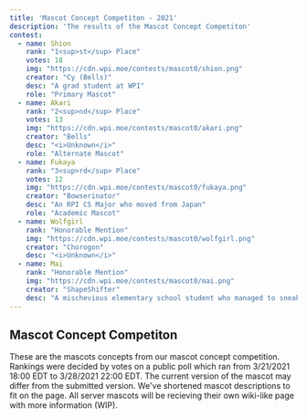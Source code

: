 ```yaml
---
title: 'Mascot Concept Competiton - 2021'
description: 'The results of the Mascot Concept Competiton'
contest:
  - name: Shion
    rank: "1<sup>st</sup> Place"
    votes: 18
    img: "https://cdn.wpi.moe/contests/mascot0/shion.png"
    creator: "Cy (Bells)"
    desc: "A grad student at WPI"
    role: "Primary Mascot"
  - name: Akari
    rank: "2<sup>nd</sup> Place"
    votes: 13
    img: "https://cdn.wpi.moe/contests/mascot0/akari.png"
    creator: "Bells"
    desc: "<i>Unknown</i>"
    role: "Alternate Mascot"
  - name: Fukaya
    rank: "3<sup>rd</sup> Place"
    votes: 12
    img: "https://cdn.wpi.moe/contests/mascot0/fukaya.png"
    creator: "Bowserinator"
    desc: "An RPI CS Major who moved from Japan"
    role: "Academic Mascot"
  - name: Wolfgirl
    rank: "Honorable Mention"
    img: "https://cdn.wpi.moe/contests/mascot0/wolfgirl.png"
    creator: "Chorogon"
    desc: "<i>Unknown</i>"
  - name: Mai
    rank: "Honorable Mention"
    img: "https://cdn.wpi.moe/contests/mascot0/mai.png"
    creator: "ShapeShifter"
    desc: "A mischevious elementary school student who managed to sneak into WPI"
---
```

<div class="breadcrumbs">
  <div class="container">

## Mascot Concept Competiton

These are the mascots concepts from our mascot concept competition.
Rankings were decided by votes on a public poll which ran from 3/21/2021 18:00 EDT to 3/28/2021 22:00 EDT.
The current version of the mascot may differ from the submitted version.
We've shortened mascot descriptions to fit on the page.
All server mascots will be recieving their own wiki-like page with more information (WIP).

  </div>
</div>

<contest :data="contest"></contest>
